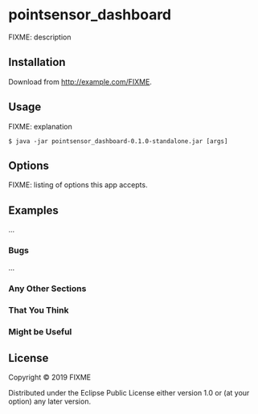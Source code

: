 # pointsensor_dashboard

FIXME: description

## Installation

Download from http://example.com/FIXME.

## Usage

FIXME: explanation

    $ java -jar pointsensor_dashboard-0.1.0-standalone.jar [args]

## Options

FIXME: listing of options this app accepts.

## Examples

...

### Bugs

...

### Any Other Sections
### That You Think
### Might be Useful

## License

Copyright © 2019 FIXME

Distributed under the Eclipse Public License either version 1.0 or (at
your option) any later version.
